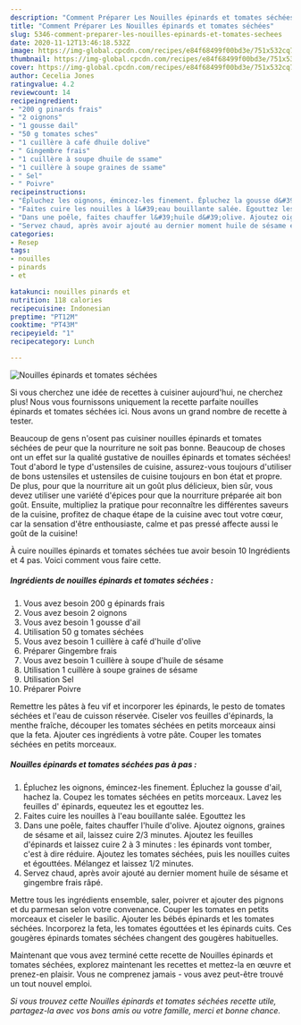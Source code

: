 ```yaml
---
description: "Comment Préparer Les Nouilles épinards et tomates séchées"
title: "Comment Préparer Les Nouilles épinards et tomates séchées"
slug: 5346-comment-preparer-les-nouilles-epinards-et-tomates-sechees
date: 2020-11-12T13:46:18.532Z
image: https://img-global.cpcdn.com/recipes/e84f68499f00bd3e/751x532cq70/nouilles-epinards-et-tomates-sechees-photo-principale-de-la-recette.jpg
thumbnail: https://img-global.cpcdn.com/recipes/e84f68499f00bd3e/751x532cq70/nouilles-epinards-et-tomates-sechees-photo-principale-de-la-recette.jpg
cover: https://img-global.cpcdn.com/recipes/e84f68499f00bd3e/751x532cq70/nouilles-epinards-et-tomates-sechees-photo-principale-de-la-recette.jpg
author: Cecelia Jones
ratingvalue: 4.2
reviewcount: 14
recipeingredient:
- "200 g pinards frais"
- "2 oignons"
- "1 gousse dail"
- "50 g tomates sches"
- "1 cuillère à café dhuile dolive"
- " Gingembre frais"
- "1 cuillère à soupe dhuile de ssame"
- "1 cuillère à soupe graines de ssame"
- " Sel"
- " Poivre"
recipeinstructions:
- "Épluchez les oignons, émincez-les finement. Épluchez la gousse d&#39;ail, hachez la. Coupez les tomates séchées en petits morceaux. Lavez les feuilles d&#39; épinards, equeutez les et egouttez les."
- "Faites cuire les nouilles à l&#39;eau bouillante salée. Egouttez les"
- "Dans une poêle, faites chauffer l&#39;huile d&#39;olive. Ajoutez oignons, graines de sésame et ail, laissez cuire 2/3 minutes. Ajoutez les feuilles d&#39;épinards et laissez cuire 2 à 3 minutes : les épinards vont tomber, c&#39;est à dire réduire. Ajoutez les tomates séchées, puis les nouilles cuites et égouttées. Mélangez et laissez 1/2 minutes."
- "Servez chaud, après avoir ajouté au dernier moment huile de sésame et gingembre frais râpé."
categories:
- Resep
tags:
- nouilles
- pinards
- et

katakunci: nouilles pinards et 
nutrition: 118 calories
recipecuisine: Indonesian
preptime: "PT12M"
cooktime: "PT43M"
recipeyield: "1"
recipecategory: Lunch

---
```



![Nouilles épinards et tomates séchées](https://img-global.cpcdn.com/recipes/e84f68499f00bd3e/751x532cq70/nouilles-epinards-et-tomates-sechees-photo-principale-de-la-recette.jpg)

Si vous cherchez une idée de recettes à cuisiner aujourd'hui, ne cherchez plus! Nous vous fournissons uniquement la recette parfaite nouilles épinards et tomates séchées ici. Nous avons un grand nombre de recette à tester.

Beaucoup de gens n'osent pas cuisiner nouilles épinards et tomates séchées de peur que la nourriture ne soit pas bonne. Beaucoup de choses ont un effet sur la qualité gustative de nouilles épinards et tomates séchées! Tout d'abord le type d'ustensiles de cuisine, assurez-vous toujours d'utiliser de bons ustensiles et ustensiles de cuisine toujours en bon état et propre. De plus, pour que la nourriture ait un goût plus délicieux, bien sûr, vous devez utiliser une variété d'épices pour que la nourriture préparée ait bon goût. Ensuite, multipliez la pratique pour reconnaître les différentes saveurs de la cuisine, profitez de chaque étape de la cuisine avec tout votre cœur, car la sensation d'être enthousiaste, calme et pas pressé affecte aussi le goût de la cuisine!

<!--inarticleads1-->

À cuire nouilles épinards et tomates séchées tue avoir besoin 10 Ingrédients et 4 pas. Voici comment vous faire cette.

##### Ingrédients de nouilles épinards et tomates séchées :

1. Vous avez besoin 200 g épinards frais
1. Vous avez besoin 2 oignons
1. Vous avez besoin 1 gousse d&#39;ail
1. Utilisation 50 g tomates séchées
1. Vous avez besoin 1 cuillère à café d&#39;huile d&#39;olive
1. Préparer  Gingembre frais
1. Vous avez besoin 1 cuillère à soupe d&#39;huile de sésame
1. Utilisation 1 cuillère à soupe graines de sésame
1. Utilisation  Sel
1. Préparer  Poivre


Remettre les pâtes à feu vif et incorporer les épinards, le pesto de tomates séchées et l&#39;eau de cuisson réservée. Ciseler vos feuilles d&#39;épinards, la menthe fraîche, découper les tomates séchées en petits morceaux ainsi que la feta. Ajouter ces ingrédients à votre pâte. Couper les tomates séchées en petits morceaux. 

<!--inarticleads2-->

##### Nouilles épinards et tomates séchées pas à pas :

1. Épluchez les oignons, émincez-les finement. Épluchez la gousse d&#39;ail, hachez la. Coupez les tomates séchées en petits morceaux. Lavez les feuilles d&#39; épinards, equeutez les et egouttez les.
1. Faites cuire les nouilles à l&#39;eau bouillante salée. Egouttez les
1. Dans une poêle, faites chauffer l&#39;huile d&#39;olive. Ajoutez oignons, graines de sésame et ail, laissez cuire 2/3 minutes. Ajoutez les feuilles d&#39;épinards et laissez cuire 2 à 3 minutes : les épinards vont tomber, c&#39;est à dire réduire. Ajoutez les tomates séchées, puis les nouilles cuites et égouttées. Mélangez et laissez 1/2 minutes.
1. Servez chaud, après avoir ajouté au dernier moment huile de sésame et gingembre frais râpé.


Mettre tous les ingrédients ensemble, saler, poivrer et ajouter des pignons et du parmesan selon votre convenance. Couper les tomates en petits morceaux et ciseler le basilic. Ajouter les bébés épinards et les tomates séchées. Incorporez la feta, les tomates égouttées et les épinards cuits. Ces gougères épinards tomates séchées changent des gougères habituelles. 

<!--inarticleads1-->

<p>
Maintenant que vous avez terminé cette recette de Nouilles épinards et tomates séchées, explorez maintenant les recettes et mettez-la en œuvre et prenez-en plaisir. Vous ne comprenez jamais - vous avez peut-être trouvé un tout nouvel emploi.
</p>

<p>
<i>Si vous trouvez cette Nouilles épinards et tomates séchées recette utile, partagez-la avec vos bons amis ou votre famille, merci et bonne chance.</i>
</p>
